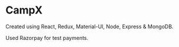 # CampX

Created using React, Redux, Material-UI, Node, Express & MongoDB. 

Used Razorpay for test payments.
